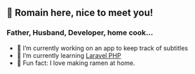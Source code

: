 ## 👋 Romain here, nice to meet you!

### Father, Husband, Developer, home cook...
- 🔭 I’m currently working on an app to keep track of subtitles
- 🌱 I’m currently learning [Laravel PHP](https://laravel.com/)
- 🍜 Fun fact: I love making ramen at home.